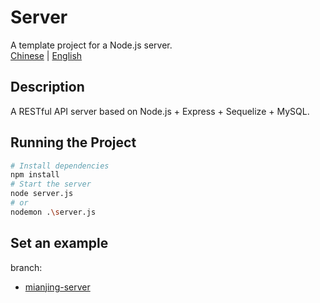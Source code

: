 # Server
A template project for a Node.js server.  
[Chinese](README.md) | [English](README-en.md)
## Description

A RESTful API server based on Node.js + Express + Sequelize + MySQL.

## Running the Project
```sh
# Install dependencies
npm install
# Start the server
node server.js
# or
nodemon .\server.js
```

## Set an example
branch:
- [mianjing-server](https://github.com/shiori2024/node-server-example/tree/mianjing-server)